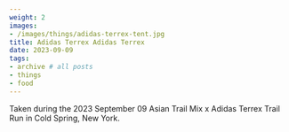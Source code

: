 ```yaml
---
weight: 2
images:
- /images/things/adidas-terrex-tent.jpg
title: Adidas Terrex Adidas Terrex
date: 2023-09-09
tags:
- archive # all posts
- things
- food
---
```


Taken during the 2023 September 09 Asian Trail Mix x Adidas Terrex Trail Run in Cold Spring, New York. 
